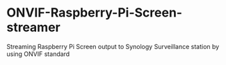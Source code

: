 # ONVIF-Raspberry-Pi-Screen-streamer
Streaming Raspberry Pi Screen output to Synology Surveillance station by using ONVIF standard
